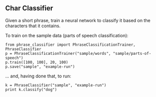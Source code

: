 Char Classifier
---------

Given a short phrase, train a neural network to classify it based on the characters that it contains.

To train on the sample data (parts of speech classification):

```
from phrase_classifier import PhraseClassificationTrainer, PhraseClassifier
p = PhraseClassificationTrainer("sample/words", "sample/parts-of-speech")
p.train([100, 100], 20, 100)
p.save("sample", "example-run")
```

... and, having done that, to run:

```
k = PhraseClassifier("sample", "example-run")
print k.classify("dog")
```